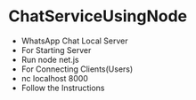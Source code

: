 # ChatServiceUsingNode
- WhatsApp Chat Local Server
- For Starting Server
- Run node net.js
- For Connecting Clients(Users)
- nc localhost 8000
- Follow the Instructions
